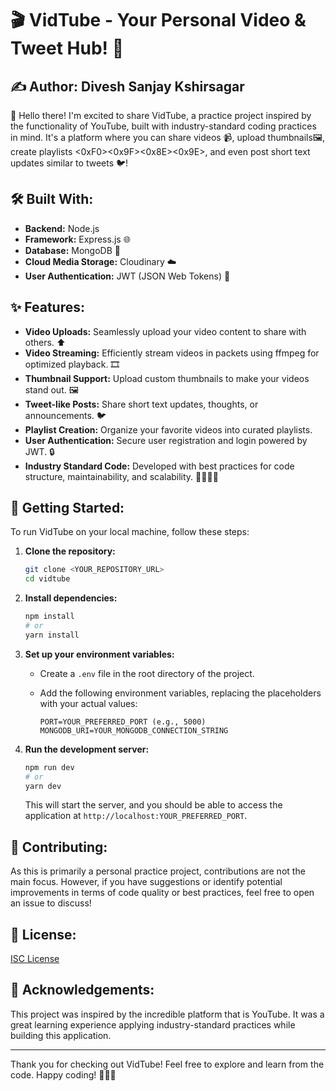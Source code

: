 # 🎬 VidTube - Your Personal Video & Tweet Hub! 🚀

## ✍️ Author: Divesh Sanjay Kshirsagar

👋 Hello there! I'm excited to share VidTube, a practice project inspired by the functionality of YouTube, built with industry-standard coding practices in mind. It's a platform where you can share videos 📹, upload thumbnails🖼️, create playlists <0xF0><0x9F><0x8E><0x9E>, and even post short text updates similar to tweets 🐦!

## 🛠️ Built With:

* **Backend:** Node.js 
* **Framework:** Express.js 🌐
* **Database:** MongoDB 🍃
* **Cloud Media Storage:** Cloudinary ☁️
* **User Authentication:** JWT (JSON Web Tokens) 🔑

## ✨ Features:

* **Video Uploads:** Seamlessly upload your video content to share with others. ⬆️
* **Video Streaming:** Efficiently stream videos in packets using ffmpeg for optimized playback. 🎞️
* **Thumbnail Support:** Upload custom thumbnails to make your videos stand out. 🖼️
* **Tweet-like Posts:** Share short text updates, thoughts, or announcements. 🐦
* **Playlist Creation:** Organize your favorite videos into curated playlists. 
* **User Authentication:** Secure user registration and login powered by JWT. 🔒
* **Industry Standard Code:** Developed with best practices for code structure, maintainability, and scalability. 👨‍💻👩‍💻

## 🚀 Getting Started:

To run VidTube on your local machine, follow these steps:

1.  **Clone the repository:**
    ```bash
    git clone <YOUR_REPOSITORY_URL>
    cd vidtube
    ```

2.  **Install dependencies:**
    ```bash
    npm install
    # or
    yarn install
    ```

3.  **Set up your environment variables:**
    * Create a `.env` file in the root directory of the project.
    * Add the following environment variables, replacing the placeholders with your actual values:

        ```env
        PORT=YOUR_PREFERRED_PORT (e.g., 5000)
        MONGODB_URI=YOUR_MONGODB_CONNECTION_STRING
        ```

4.  **Run the development server:**
    ```bash
    npm run dev
    # or
    yarn dev
    ```

    This will start the server, and you should be able to access the application at `http://localhost:YOUR_PREFERRED_PORT`.

## 🤝 Contributing:

As this is primarily a personal practice project, contributions are not the main focus. However, if you have suggestions or identify potential improvements in terms of code quality or best practices, feel free to open an issue to discuss\!

## 📜 License:

[ISC License](https://opensource.org/licenses/ISC)

## 🎉 Acknowledgements:

This project was inspired by the incredible platform that is YouTube. It was a great learning experience applying industry-standard practices while building this application.

-----

Thank you for checking out VidTube! Feel free to explore and learn from the code. Happy coding\! 👨‍💻🚀